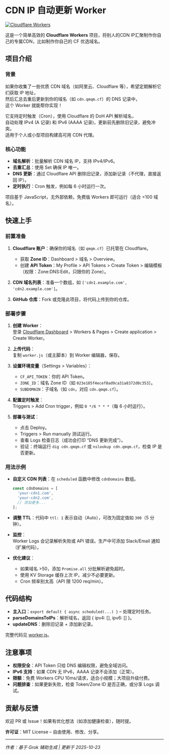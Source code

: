# CDN IP 自动更新 Worker

[![Cloudflare Workers](https://img.shields.io/badge/Cloudflare-Workers-blue?style=flat-square)](https://workers.cloudflare.com/)

这是一个简单高效的 **Cloudflare Workers** 项目，将别人的CDN IP汇聚制作你自己的专属CDN，比如制作你自己的 CF 优选域名。

## 项目介绍

### 背景
如果你收集了一些优质 CDN 域名（如阿里云、Cloudflare 等），希望定期解析它们获取 IP 地址，  
然后汇总去重后更新到你的域名（如 `cdn.qmqm.cf`）的 DNS 记录中，  
这个 Worker 就能帮你实现！  

它支持定时触发（Cron），使用 Cloudflare 的 DoH API 解析域名，  
自动处理 IPv4 (A 记录) 和 IPv6 (AAAA 记录)，更新前先删除旧记录，避免冲突。  
适用于个人或小型项目构建高可用 CDN 代理。

### 核心功能
- **域名解析**：批量解析 CDN 域名 IP，支持 IPv4/IPv6。  
- **去重汇总**：使用 Set 确保 IP 唯一。  
- **DNS 更新**：通过 Cloudflare API 删除旧记录，添加新记录（不代理，直接返回 IP）。  
- **定时执行**：Cron 触发，例如每 6 小时运行一次。  

项目基于 JavaScript，无外部依赖，免费版 Workers 即可运行（适合 <100 域名）。

## 快速上手

### 前置准备
1. **Cloudflare 账户**：确保你的域名（如 `qmqm.cf`）已托管在 Cloudflare。  
   - 获取 **Zone ID**：Dashboard > 域名 > Overview。  
   - 创建 **API Token**：My Profile > API Tokens > Create Token > 编辑模板（权限：Zone:DNS:Edit，只限你的 Zone）。  

2. **CDN 域名列表**：准备一个数组，如 `['cdn1.example.com', 'cdn2.example.com']`。  

3. **GitHub 仓库**：Fork 或克隆此项目，将代码上传到你的仓库。

### 部署步骤
1. **创建 Worker**：  
   登录 [Cloudflare Dashboard](https://dash.cloudflare.com) > Workers & Pages > Create application > Create Worker。  

2. **上传代码**：  
   复制 `worker.js`（或主脚本）到 Worker 编辑器，保存。  

3. **设置环境变量**（Settings > Variables）：  
   - `CF_API_TOKEN`：你的 API Token。  
   - `ZONE_ID`：域名 Zone ID（如 `023e105f4ecef8ad9ca31a8372d0c353`）。  
   - `SUBDOMAIN`：子域名（如 `cdn`，对应 `cdn.qmqm.cf`）。  

4. **配置定时触发**：  
   Triggers > Add Cron trigger，例如 `0 */6 * * *`（每 6 小时运行）。  

5. **部署与测试**：  
   - 点击 Deploy。  
   - Triggers > Run manually 测试运行。  
   - 查看 Logs 检查日志（成功会打印 “DNS 更新完成”）。  
   - 验证：终端运行 `dig cdn.qmqm.cf` 或 `nslookup cdn.qmqm.cf`，检查 IP 是否更新。  

### 用法示例
- **自定义 CDN 列表**：在 `scheduled` 函数中修改 `cdnDomains` 数组。  
  ```javascript
  const cdnDomains = [
    'your-cdn1.com',
    'your-cdn2.com',
    // 添加更多...
  ];
  ```

- **调整 TTL**：代码中 `ttl: 1` 表示自动（Auto），可改为固定值如 `300`（5 分钟）。  

- **监控**：  
  Worker Logs 会记录解析失败或 API 错误。生产中可添加 Slack/Email 通知（扩展代码）。  

- **优化建议**：  
  - 如果域名 >50，添加 `Promise.all` 分批解析避免超时。  
  - 使用 KV Storage 缓存上次 IP，减少不必要更新。  
  - Cron 频率别太高（API 限 1200 req/min）。  

## 代码结构
- **主入口**：`export default { async scheduled(...) }` – 处理定时任务。  
- **parseDomainsToIPs**：解析域名，返回 { ipv4: [], ipv6: [] }。  
- **updateDNS**：删除旧记录 + 添加新记录。  

完整代码见 [worker.js](worker.js)。

## 注意事项
- **权限安全**：API Token 只给 DNS 编辑权限，避免全域访问。  
- **IPv6 支持**：如果 CDN 无 IPv6，AAAA 记录不会添加（正常）。  
- **限额**：免费 Workers CPU 10ms/请求，适合小规模；大项目升级付费。  
- **问题排查**：如果更新失败，检查 Token/Zone ID 是否正确，或分享 Logs 调试。  

## 贡献与反馈
欢迎 PR 或 Issue！如果有优化想法（如添加健康检查），随时提。  

**许可证**：MIT License – 自由使用、修改、分享。  

---

*作者：基于 Grok 辅助生成 | 更新于 2025-10-23*
